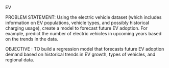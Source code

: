EV

PROBLEM STATEMENT:
Using the electric vehicle dataset (which includes information on EV populations, vehicle types, and possibly historical charging usage), create a model to forecast future EV adoption. For example, predict the number of electric vehicles in upcoming years based on the trends in the data.

OBJECTIVE :
TO build a regression model that forecasts future EV adoption demand based on historical trends in EV growth, types of vehicles, and regional data.
